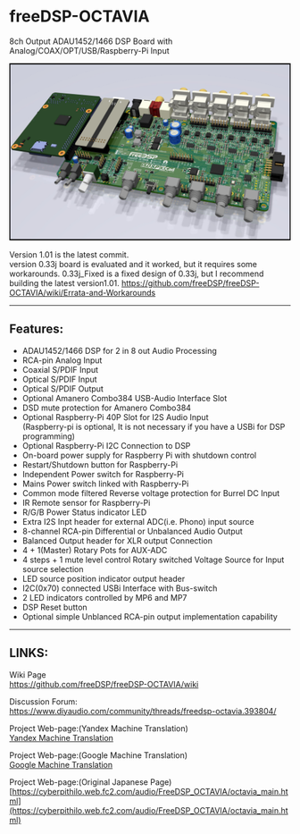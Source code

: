 # freeDSP-OCTAVIA
8ch Output ADAU1452/1466 DSP Board with Analog/COAX/OPT/USB/Raspberry-Pi Input

![Image of FreeDSP OCTAVIA](https://raw.githubusercontent.com/freeDSP/freeDSP-OCTAVIA/main/SOURCES/IMAGES/FreeDSP_OCTAVIA_withRPi.jpg)

Version 1.01 is the latest commit.  
version 0.33j board is evaluated and it worked, but it requires some workarounds. 0.33j_Fixed is a fixed design of 0.33j, but I recommend building the latest version1.01.
https://github.com/freeDSP/freeDSP-OCTAVIA/wiki/Errata-and-Workarounds

----
## Features:
* ADAU1452/1466 DSP for 2 in 8 out Audio Processing
* RCA-pin Analog Input
* Coaxial S/PDIF Input
* Optical S/PDIF Input
* Optical S/PDIF Output
* Optional Amanero Combo384 USB-Audio Interface Slot
* DSD mute protection for Amanero Combo384
* Optional Raspberry-Pi 40P Slot for I2S Audio Input  
(Raspberry-pi is optional, It is not necessary if you have a USBi for DSP programming)   
* Optional Raspberry-Pi I2C Connection to DSP
* On-board power supply for Raspberry Pi with shutdown control
* Restart/Shutdown button for Raspberry-Pi
* Independent Power switch for Raspberry-Pi
* Mains Power switch linked with Raspberry-Pi
* Common mode filtered Reverse voltage protection for Burrel DC Input
* IR Remote sensor for Raspberry-Pi
* R/G/B Power Status indicator LED
* Extra I2S Inpt header for external ADC(i.e. Phono) input source
* 8-channel RCA-pin Differential or Unbalanced Audio Output
* Balanced Output header for XLR output Connection
* 4 + 1(Master) Rotary Pots for AUX-ADC
* 4 steps + 1 mute level control Rotary switched Voltage Source for Input source selection
* LED source position indicator output header 
* I2C(0x70) connected USBi Interface with Bus-switch
* 2 LED indicators controlled by MP6 and MP7
* DSP Reset button
* Optional simple Unblanced RCA-pin output implementation capability


----
## LINKS:<br />
Wiki Page<br /> 
https://github.com/freeDSP/freeDSP-OCTAVIA/wiki

Discussion Forum:<br /> 
 https://www.diyaudio.com/community/threads/freedsp-octavia.393804/

Project Web-page:(Yandex Machine Translation)<br/>
 [Yandex Machine Translation](https://translated.turbopages.org/proxy_u/ja-en.en.1f823d34-64db980e-910d74e0-74722d776562/https/cyberpithilo.web.fc2.com/audio/FreeDSP_OCTAVIA/octavia_main.html)

Project Web-page:(Google Machine Translation)<br/>
[Google Machine Translation](https://cyberpithilo-web-fc2-com.translate.goog/audio/FreeDSP_OCTAVIA/octavia_main.html?_x_tr_sl=ja&_x_tr_tl=en&_x_tr_hl=ja&_x_tr_pto=wapp)  <BR/>


Project Web-page:(Original Japanese Page)<br/>
 [https://cyberpithilo.web.fc2.com/audio/FreeDSP_OCTAVIA/octavia_main.html](https://cyberpithilo.web.fc2.com/audio/FreeDSP_OCTAVIA/octavia_main.html)
